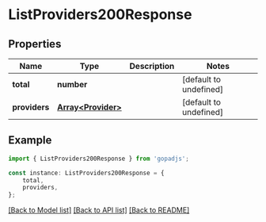 # ListProviders200Response


## Properties

Name | Type | Description | Notes
------------ | ------------- | ------------- | -------------
**total** | **number** |  | [default to undefined]
**providers** | [**Array&lt;Provider&gt;**](Provider.md) |  | [default to undefined]

## Example

```typescript
import { ListProviders200Response } from 'gopadjs';

const instance: ListProviders200Response = {
    total,
    providers,
};
```

[[Back to Model list]](../README.md#documentation-for-models) [[Back to API list]](../README.md#documentation-for-api-endpoints) [[Back to README]](../README.md)
